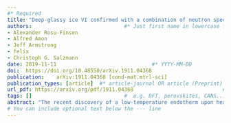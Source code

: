 ```yaml
---
#* Required
title: "Deep-glassy ice VI confirmed with a combination of neutron spectroscopy and diffraction"                             #*
authors:                              #* Just first name in lowercase for those from our group
- Alexander Rosu-Finsen
- Alfred Amon
- Jeff Armstrong
- felix
- Christoph G. Salzmann
date: 2019-11-11                               #* YYYY-MM-DD
doi:  https://doi.org/10.48550/arXiv.1911.04368                                #* https://doi.org/...
publication:  	arXiv:1911.04368 [cond-mat.mtrl-sci]                         #  e.g., J. Phys. Chem. Lett. 2025, 16, 1, 184–190.
publication_types: [article]  #* article-journal OR article (Preprint)
url_pdf: https://arxiv.org/pdf/1911.04368                             #  Link to the PDF: https://...
tags: []                              #  e.g. DFT, perovskites, CANS...
abstract: "The recent discovery of a low-temperature endotherm upon heating hydrochloric-acid doped ice VI has sparked a vivid controversy. The two competing explanations aiming to explain its origin range from a new distinct crystalline phase of ice to deep-glassy states of the well-known ice VI. Problems with the slow kinetics of deuterated phases have been raised, which we circumvent here entirely by simultaneously measuring the inelastic neutron spectra and neutron diffraction data of H2O samples. These measurements clearly confirm the deep-glassy ice VI scenario and rule out alternative explanations. Additionally, we show that the crystallographic model of D2O ice XV, the ordered counterpart of ice VI, also applies to the corresponding H2O phase. The discovery of deep-glassy ice VI now provides a fascinating new example of ultra-stable glasses which are encountered across a wide range of other materials."                          #* Copy of the abstract
# You can include optional text below the --- line
---
```


